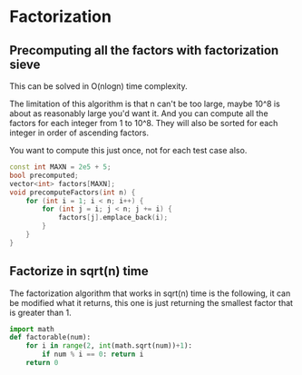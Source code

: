 # Factorization

## Precomputing all the factors with factorization sieve

This can be solved in O(nlogn) time complexity.

The limitation of this algorithm is that n can't be too large, maybe 10^8 is about as reasonably large you'd want it.  And you can compute all the factors for each integer from 1 to 10^8.  They will also be sorted for each integer in order of ascending factors.

You want to compute this just once, not for each test case also.

```cpp
const int MAXN = 2e5 + 5;
bool precomputed;
vector<int> factors[MAXN];
void precomputeFactors(int n) {
    for (int i = 1; i < n; i++) {
        for (int j = i; j < n; j += i) {
            factors[j].emplace_back(i);
        }
    }
}
```

## Factorize in sqrt(n) time

The factorization algorithm that works in sqrt(n) time is the following, it can be modified what it returns, this one is just returning the smallest factor that is greater than 1. 

```py
import math
def factorable(num):
    for i in range(2, int(math.sqrt(num))+1):
        if num % i == 0: return i
    return 0
```
